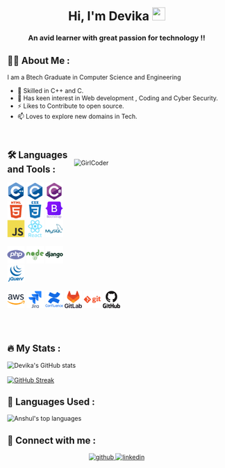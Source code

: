 <h1 align="center">Hi, I'm Devika <img src="https://media.giphy.com/media/hvRJCLFzcasrR4ia7z/giphy.gif" width="30px" height="30px"></h1>
<h3 align="center">An avid learner with great passion for technology !!</h3>

## 👩‍💻 About Me :
I am a Btech Graduate in Computer Science and Engineering
- 🔭 Skilled in C++ and C.
- 🌱 Has keen interest in Web development , Coding and Cyber Security.
- ⚡ Likes to Contribute to open source.
- 📫 Loves to explore new domains in Tech.
<img align="right" alt="GirlCoder" width="350" height="300" src="https://miro.medium.com/max/875/1*qdAW1TjCN57h1lbuuzvchg.gif" style="display:inline-block; margin-top:70px;">

<br>

## 🛠 Languages and Tools :
<p align="left"> 
<img src="https://raw.githubusercontent.com/devicons/devicon/master/icons/cplusplus/cplusplus-original.svg" alt="cplusplus" width="40" height="40"/> 
<img src="https://raw.githubusercontent.com/devicons/devicon/master/icons/c/c-original.svg" alt="c" width="40" height="40"/>
<img src="https://github.com/devicons/devicon/blob/master/icons/csharp/csharp-original.svg" alt="cplusplus" width="40" height="40"/> 

<img src="https://github.com/devicons/devicon/blob/master/icons/html5/html5-plain-wordmark.svg" alt="html5" width="40" height="40"/>  
<img src="https://github.com/devicons/devicon/blob/master/icons/css3/css3-plain-wordmark.svg" alt="css3" width="40" height="40"/> 
<img src="https://github.com/devicons/devicon/blob/master/icons/bootstrap/bootstrap-original-wordmark.svg" alt="bootstrap" width="40" height="40"/>
<img src="https://raw.githubusercontent.com/devicons/devicon/master/icons/javascript/javascript-original.svg" alt="javascript" width="40" height="40"/>
<img src="https://github.com/devicons/devicon/blob/master/icons/react/react-original-wordmark.svg" alt="react" width="40" height="40"/>

<img src="https://github.com/devicons/devicon/blob/master/icons/mysql/mysql-plain-wordmark.svg" alt="mysql" width="40" height="40"/>
<br><br>
<img src="https://github.com/devicons/devicon/blob/master/icons/php/php-plain.svg" alt="php" width="40" height="40"/>
<img src="https://github.com/devicons/devicon/blob/master/icons/nodejs/nodejs-plain-wordmark.svg" alt="nodejs" width="40" height="40"/>
<img src="https://github.com/devicons/devicon/blob/master/icons/django/django-plain-wordmark.svg" alt="django" width="40" height="40"/>
<img src="https://github.com/devicons/devicon/blob/master/icons/jquery/jquery-plain-wordmark.svg" alt="jquery" width="40" height="40"/>
<br><br>
<img src="https://github.com/devicons/devicon/blob/master/icons/amazonwebservices/amazonwebservices-original-wordmark.svg" alt="jquery" width="40" height="40"/>

<img src="https://github.com/devicons/devicon/blob/master/icons/jira/jira-original-wordmark.svg" alt="jquery" width="40" height="40"/>
<img src="https://github.com/devicons/devicon/blob/master/icons/confluence/confluence-plain-wordmark.svg" alt="jquery" width="40" height="40"/>

<img src="https://github.com/devicons/devicon/blob/master/icons/gitlab/gitlab-original-wordmark.svg" alt="jquery" width="40" height="40"/>
<img src="https://github.com/devicons/devicon/blob/master/icons/git/git-plain-wordmark.svg" alt="jquery" width="40" height="40"/>
<img src="https://github.com/devicons/devicon/blob/master/icons/github/github-original-wordmark.svg" alt="jquery" width="40" height="40"/>



<br><br>

## 🔥 My Stats :
![Devika's GitHub stats](https://github-readme-stats.vercel.app/api?username=devika6001&show_icons=true&theme=radical)<br><br>
[![GitHub Streak](http://github-readme-streak-stats.herokuapp.com?user=devika6001&theme=dark&background=000000)](https://git.io/streak-stats)<br>

## 🌱 Languages Used : 
![Anshul's top languages](https://github-readme-stats.vercel.app/api/top-langs/?username=devika6001&layout=compact&show_icons=true)

## 🔌 Connect with me : 
<div align="center">
<a href="https://github.com/devika6001" target="_blank">
<img src=https://img.shields.io/badge/github-%2324292e.svg?&style=for-the-badge&logo=github&logoColor=white alt=github style="margin-bottom: 5px;" />
</a>
<a href="https://www.linkedin.com/in/devika-gupta-518643211/" target="_blank">
<img src=https://img.shields.io/badge/linkedin-%231E77B5.svg?&style=for-the-badge&logo=linkedin&logoColor=white alt=linkedin style="margin-bottom: 5px;" />
</a> 
</div>  
<br><br>

